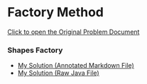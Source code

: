 # Factory Method

[Click to open the Original Problem Document](https://docs.google.com/document/d/1MNOAu3djNLjVWFuhWxF09Uu8pXenGwKH/edit)

### Shapes Factory
- [My Solution (Annotated Markdown File)](./Assignment.md)
- [My Solution (Raw Java File)](./Main.java)
